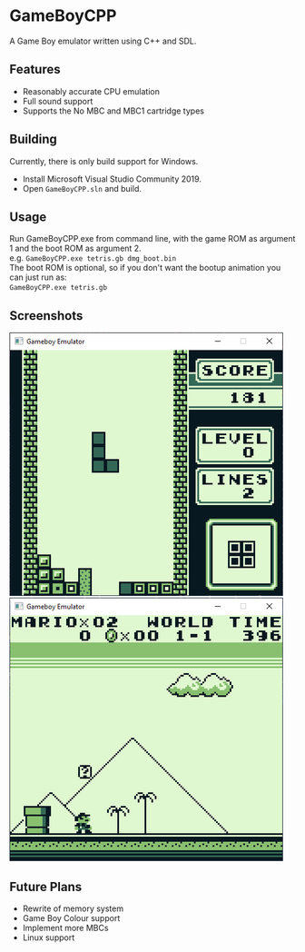 # GameBoyCPP
A Game Boy emulator written using C++ and SDL.
## Features
- Reasonably accurate CPU emulation
- Full sound support
- Supports the No MBC and MBC1 cartridge types
## Building
Currently, there is only build support for Windows.
- Install Microsoft Visual Studio Community 2019.
- Open `GameBoyCPP.sln` and build.
## Usage
Run GameBoyCPP.exe from command line, with the game ROM as argument 1 and the boot ROM as argument 2.  
e.g. `GameBoyCPP.exe tetris.gb dmg_boot.bin`  
The boot ROM is optional, so if you don't want the bootup animation you can just run as:  
`GameBoyCPP.exe tetris.gb`
## Screenshots
![Screenshot](Screenshots/tetris.png)![Screenshot](Screenshots/marioland.png)
## Future Plans
- Rewrite of memory system
- Game Boy Colour support
- Implement more MBCs
- Linux support